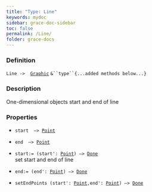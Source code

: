 ```yaml
---
title: "Type: Line"
keywords: mydoc
sidebar: grace-doc-sidebar
toc: false
permalink: /Line/
folder: grace-docs
---
```


### Definition
`Line ->  `[`Graphic`](/grace-documentation/Graphic) `&``type``{...added methods below...}`

### Description
One-dimensional objects start and end of line

### Properties
- `start  —> `[`Point`]({{site.baseurl}}/404)  
  
- `end  —> `[`Point`]({{site.baseurl}}/404)  
  
- `start:= (start': `[`Point`]({{site.baseurl}}/404)`) —> `[`Done`]({{site.baseurl}}/404)  
set start and end of line
  
- `end:= (end': `[`Point`]({{site.baseurl}}/404)`) —> `[`Done`]({{site.baseurl}}/404)  
  
- `setEndPoints (start': `[`Point`]({{site.baseurl}}/404)`,end': `[`Point`]({{site.baseurl}}/404)`) —> `[`Done`]({{site.baseurl}}/404)  
  
